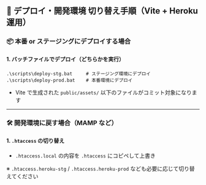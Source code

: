 ## 🚀 デプロイ・開発環境 切り替え手順（Vite + Heroku 運用）

### 📦 本番 or ステージングにデプロイする場合

#### 1. バッチファイルでデプロイ（どちらかを実行）

```
.\scripts\deploy-stg.bat     # ステージング環境にデプロイ
.\scripts\deploy-prod.bat    # 本番環境にデプロイ
```

- Vite で生成された `public/assets/` 以下のファイルがコミット対象になります

---

### 🛠 開発環境に戻す場合（MAMP など）

#### 1. `.htaccess` の切り替え

- `.htaccess.local` の内容を `.htaccess` にコピペして上書き

※ `.htaccess.heroku-stg` / `.htaccess.heroku-prod` なども必要に応じて切り替えてください
